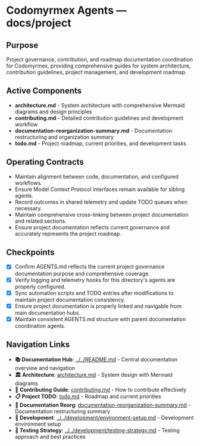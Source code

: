 # Codomyrmex Agents — docs/project

## Purpose
Project governance, contribution, and roadmap documentation coordination for Codomyrmex, providing comprehensive guides for system architecture, contribution guidelines, project management, and development roadmap.

## Active Components
- **architecture.md** - System architecture with comprehensive Mermaid diagrams and design principles
- **contributing.md** - Detailed contribution guidelines and development workflow
- **documentation-reorganization-summary.md** - Documentation restructuring and organization summary
- **todo.md** - Project roadmap, current priorities, and development tasks

## Operating Contracts
- Maintain alignment between code, documentation, and configured workflows.
- Ensure Model Context Protocol interfaces remain available for sibling agents.
- Record outcomes in shared telemetry and update TODO queues when necessary.
- Maintain comprehensive cross-linking between project documentation and related sections.
- Ensure project documentation reflects current governance and accurately represents the project roadmap.

## Checkpoints
- [x] Confirm AGENTS.md reflects the current project governance documentation purpose and comprehensive coverage.
- [x] Verify logging and telemetry hooks for this directory's agents are properly configured.
- [x] Sync automation scripts and TODO entries after modifications to maintain project documentation consistency.
- [x] Ensure project documentation is properly linked and navigable from main documentation hubs.
- [x] Maintain consistent AGENTS.md structure with parent documentation coordination agents.

## Navigation Links
- **📚 Documentation Hub**: [../../README.md](../../README.md) - Central documentation overview and navigation
- **🏛️ Architecture**: [architecture.md](architecture.md) - System design with Mermaid diagrams
- **🤝 Contributing Guide**: [contributing.md](contributing.md) - How to contribute effectively
- **📋 Project TODO**: [todo.md](todo.md) - Roadmap and current priorities
- **📝 Documentation Reorg**: [documentation-reorganization-summary.md](documentation-reorganization-summary.md) - Documentation restructuring summary
- **🔧 Development**: [../../development/environment-setup.md](../../development/environment-setup.md) - Development environment setup
- **🧪 Testing Strategy**: [../../development/testing-strategy.md](../../development/testing-strategy.md) - Testing approach and best practices
